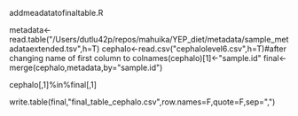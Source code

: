 addmeadatatofinaltable.R

metadata<-read.table("/Users/dutlu42p/repos/mahuika/YEP_diet/metadata/sample_metadataextended.tsv",h=T)
cephalo<-read.csv("cephalolevel6.csv",h=T)#after changing name of first column to
colnames(cephalo)[1]<-"sample.id"
final<-merge(cephalo,metadata,by="sample.id")


cephalo[,1]%in%final[,1]

write.table(final,"final_table_cephalo.csv",row.names=F,quote=F,sep=",")


